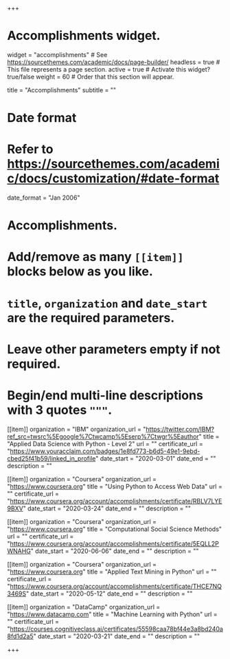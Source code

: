 +++
# Accomplishments widget.
widget = "accomplishments"  # See https://sourcethemes.com/academic/docs/page-builder/
headless = true  # This file represents a page section.
active = true  # Activate this widget? true/false
weight = 60  # Order that this section will appear.

title = "Accomplishments"
subtitle = ""

# Date format
#   Refer to https://sourcethemes.com/academic/docs/customization/#date-format
date_format = "Jan 2006"

# Accomplishments.
#   Add/remove as many `[[item]]` blocks below as you like.
#   `title`, `organization` and `date_start` are the required parameters.
#   Leave other parameters empty if not required.
#   Begin/end multi-line descriptions with 3 quotes `"""`.

[[item]]
  organization = "IBM"
  organization_url = "https://twitter.com/IBM?ref_src=twsrc%5Egoogle%7Ctwcamp%5Eserp%7Ctwgr%5Eauthor"
  title = "Applied Data Science with Python - Level 2"
  url = ""
  certificate_url = "https://www.youracclaim.com/badges/1e8fd773-b6d5-49e1-9ebd-cbed25f41b59/linked_in_profile"
  date_start = "2020-03-01"
  date_end = ""
  description = ""
  

[[item]]
  organization = "Coursera"
  organization_url = "https://www.coursera.org"
  title = "Using Python to Access Web Data"
  url = ""
  certificate_url = "https://www.coursera.org/account/accomplishments/certificate/RBLV7LYE9BXV"
  date_start = "2020-03-24"
  date_end = ""
  description = ""

[[item]]
  organization = "Coursera"
  organization_url = "https://www.coursera.org"
  title = "Computational Social Science Methods"
  url = ""
  certificate_url = "https://www.coursera.org/account/accomplishments/certificate/5EQLL2PWNAHG"
  date_start = "2020-06-06"
  date_end = ""
  description = ""
  
[[item]]
  organization = "Coursera"
  organization_url = "https://www.coursera.org"
  title = "Applied Text Mining in Python"
  url = ""
  certificate_url = "https://www.coursera.org/account/accomplishments/certificate/THCE7NQ3469S"
  date_start = "2020-05-12"
  date_end = ""
  description = ""

[[item]]
  organization = "DataCamp"
  organization_url = "https://www.datacamp.com"
  title = "Machine Learning with Python"
  url = ""
  certificate_url = "https://courses.cognitiveclass.ai/certificates/55598caa78bf44e3a8bd240a8fd1d2a5"
  date_start = "2020-03-21"
  date_end = ""
  description = ""

+++
